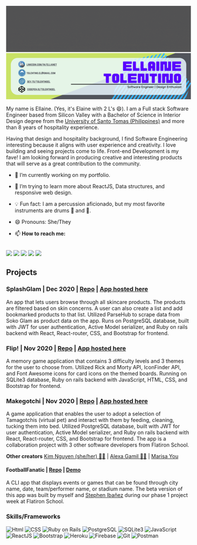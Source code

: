 <!-- # Mabuhay! Welcome to my page! 👋 -->
<img src='images/Mabuhay_gif.gif' alt="banner mabuhay"></img>
<img src='images/Github_banner.png' alt="banner"></img>

My name is Ellaine. (Yes, it's Elaine with 2 L's 😄). I am a Full stack Software Engineer based from Silicon Valley with a Bachelor of Science in Interior Design degree from the [University of Santo Tomas (Philippines)](http://www.ust.edu.ph/academics/programs/bachelor-of-science-in-interior-design/) and more than 8 years of hospitality experience.

Having that design and hospitality background, I find Software Engineering interesting because it aligns with user experience and creativity. I love building and seeing projects come to life. Front-end Development is my fave! I am looking forward in producing creative and interesting products that will serve as a great contribution to the community.

- 🔭 I’m currently working on my portfolio.
- 🌱 I’m trying to learn more about ReactJS, Data structures, and responsive web design.
- :bulb: Fun fact: I am a percussion aficionado, but my most favorite instruments are drums 🥁 and :guitar:.

- 😄 Pronouns: She/They

- 📫 **How to reach me:**
</br>
<span>
    <a href="https://codepen.io/tolentinoel" target="blank"><img src="https://img.shields.io/badge/Codepen-000000?style=for-the-badge&logo=codepen&logoColor=green"/></a>
    <a href="mailto:tolentino.el@gmail.com" target="blank"><img src="https://img.shields.io/badge/Gmail-D14836?style=for-the-badge&logo=gmail&logoColor=white"></a>
    <a href="https://www.linkedin.com/in/ellainet/" target="blank"><img src="https://img.shields.io/badge/LinkedIn-0077B5?style=for-the-badge&logo=linkedin&logoColor=white"/></a>
    <a href="https://dev.to/tolentinoel" target="blank"><img src="https://img.shields.io/badge/dev.to-0A0A0A?style=for-the-badge&logo=dev.to&logoColor=white"/></a>
    <a href="https://github.com/tolentinoel" target="blank"><img src="https://img.shields.io/badge/GitHub-100000?style=for-the-badge&logo=github&logoColor=violet"/>
    </a>
    
</span>

## Projects

### SplashGlam | Dec 2020 | [Repo](https://github.com/tolentinoel/splashglam_frontend) | [App hosted here](https://splashglam.herokuapp.com/)

An app that lets users browse through all skincare products. The products are filtered based on skin
concerns. A user can also create a list and add bookmarked products to that list. Utilized ParseHub to scrape data from Soko Glam as product data on the app. Runs on PostgreSQL database, built with JWT for user authentication, Active Model serializer, and Ruby on rails backend with React, React-router, CSS, and Bootstrap for frontend.


### Flip! | Nov 2020 | [Repo](https://github.com/tolentinoel/flip) | [App hosted here](https://tolentinoel.github.io/flip/)

A memory game application that contains 3 difficulty levels and 3 themes for the user to choose from. Utilized Rick and Morty API, IconFinder API, and Font Awesome icons for card icons on the themed boards. Running on SQLite3 database, Ruby on rails backend with JavaScript, HTML, CSS, and Bootstrap for frontend.


### Makegotchi | Nov 2020 | [Repo](https://github.com/nnhk23/makegotchi-frontend) | [App hosted here](https://makegotchi.herokuapp.com/)

A game application that enables the user to adopt a selection of Tamagotchis (virtual pet) and interact with them by feeding, cleaning, tucking them into bed. Utilized PostgreSQL database, built with JWT for user authentication, Active Model serializer, and Ruby on rails backend with React, React-router, CSS, and Bootstrap for frontend. The app is a collaboration project with 3 other software developers from Flatiron School.

**Other creators**
[Kim Nguyen (she/her) 🏳️‍🌈](https://www.linkedin.com/in/kim-nguyen-0623/)
| 
[Alexa Gamil 🏳️‍🌈](https://www.linkedin.com/in/alexagamil/)
| 
[Marisa You](https://www.linkedin.com/in/marisa-you-5a7380b1/)

#### FootballFanatic | [Repo](https://github.com/tolentinoel/footballFanatic) | [Demo](https://youtu.be/Br5ldoKAH4Q)

A CLI app that displays events or games that can be found through city name, date, team/performer name, or stadium name. The beta version of this app was built by myself and [Stephen Ibañez](http://www.stephenibanez.xyz/) during our phase 1 project week at Flatiron School.

### Skills/Frameworks
![Html](https://img.shields.io/badge/HTML5-E34F26?style=for-the-badge&logo=html5&logoColor=white)
![CSS](https://img.shields.io/badge/CSS-239120?&style=for-the-badge&logo=css3&logoColor=white)
![Ruby on Rails](https://img.shields.io/badge/Ruby_on_Rails-CC0000?style=for-the-badge&logo=ruby-on-rails&logoColor=white)
![PostgreSQL](https://img.shields.io/badge/PostgreSQL-316192?style=for-the-badge&logo=postgresql&logoColor=white)
![SQLite3](	https://img.shields.io/badge/SQLite-07405E?style=for-the-badge&logo=sqlite&logoColor=white)
![JavaScript](https://img.shields.io/badge/JavaScript-323330?style=for-the-badge&logo=javascript&logoColor=F7DF1E)
![ReactJS](https://img.shields.io/badge/React-20232A?style=for-the-badge&logo=react&logoColor=61DAFB)
![Bootstrap](https://img.shields.io/badge/Bootstrap-563D7C?style=for-the-badge&logo=bootstrap&logoColor=white)
![Heroku](https://img.shields.io/badge/Heroku-430098?style=for-the-badge&logo=heroku&logoColor=white)
![Firebase](https://img.shields.io/badge/firebase-ffca28?style=for-the-badge&logo=firebase&logoColor=white)
![Git](https://img.shields.io/badge/Git-F05032?style=for-the-badge&logo=git&logoColor=white)
![Postman](https://img.shields.io/badge/Postman-FF6C37?style=for-the-badge&logo=Postman&logoColor=white)